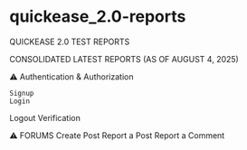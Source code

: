 # quickease_2.0-reports
QUICKEASE 2.0 TEST REPORTS

CONSOLIDATED LATEST REPORTS (AS OF AUGUST 4, 2025)

⚠️ Authentication & Authorization

	Signup
	Login
 Logout
 Verification

⚠️ FORUMS
Create Post
Report a Post
 Report a Comment
